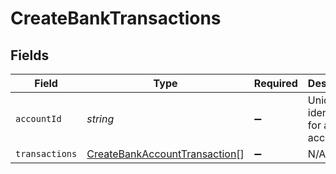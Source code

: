 # CreateBankTransactions


## Fields

| Field                                                                                 | Type                                                                                  | Required                                                                              | Description                                                                           |
| ------------------------------------------------------------------------------------- | ------------------------------------------------------------------------------------- | ------------------------------------------------------------------------------------- | ------------------------------------------------------------------------------------- |
| `accountId`                                                                           | *string*                                                                              | :heavy_minus_sign:                                                                    | Unique identifier for a bank account.                                                 |
| `transactions`                                                                        | [CreateBankAccountTransaction](../../models/shared/createbankaccounttransaction.md)[] | :heavy_minus_sign:                                                                    | N/A                                                                                   |